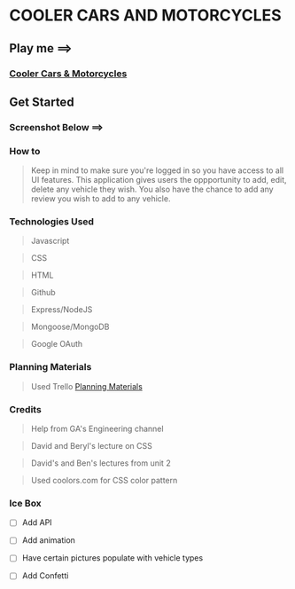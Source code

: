 # COOLER CARS AND MOTORCYCLES 


## Play me ==>
### [Cooler Cars & Motorcycles](https://flyio-cooler-cars-motorcycles.fly.dev)

## Get Started 



### Screenshot Below ==>



### How to
 
> Keep in mind to make sure you're logged in so you have access to all UI features.
> This application gives users the oppportunity to add, edit, delete any vehicle they wish. 
> You also have the chance to add any review you wish to add to any vehicle.
> 
> 
> 

### Technologies Used
 
 >Javascript 

 >CSS

> HTML

> Github

> Express/NodeJS

> Mongoose/MongoDB

> Google OAuth

### Planning Materials

> Used Trello 
>[Planning Materials](https://trello.com/b/KX5jcP6i/cooler-cars-and-motorcycles)

### Credits

> Help from GA's Engineering channel

> David and Beryl's lecture on CSS

> David's and Ben's lectures from unit 2

> Used coolors.com for CSS color pattern

> 

### Ice Box 

- [ ] Add API   

- [ ] Add animation

- [ ] Have certain pictures populate with vehicle types

- [ ] Add Confetti 